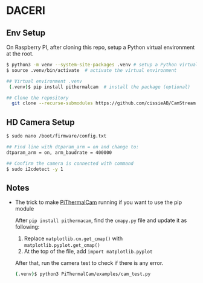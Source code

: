 # DACERI

## Env Setup
On Raspberry PI, after cloning this repo, setup a Python virtual environment at the root.

```bash
$ python3 -m venv --system-site-packages .venv # setup a Python virtual environment whose name is ".venv". Use `ls -a` to find the .venv repo
$ source .venv/bin/activate  # activate the virtual environment

## Virtual environment .venv
 (.venv)$ pip install pithermalcam  # install the package (optional)

## Clone the repository
  git clone --recurse-submodules https://github.com/cissieAB/CamStream.git
```

## HD Camera Setup

```bash
$ sudo nano /boot/firmware/config.txt

## Find line with dtparam_arm = on and change to:
dtparam_arm = on, arm_baudrate = 400000

## Confirm the camera is connected with command
$ sudo i2cdetect -y 1
```

## Notes
- The trick to make [PiThermalCam](https://github.com/tomshaffner/PiThermalCam) running if you want to use the pip module

  After `pip install pithermacam`, find the `cmapy.py` file and update it as following:
  1. Replace `matplotlib.cm.get_cmap()` with `matplotlib.pyplot.get_cmap()`
  2. At the top of the file, add `import matplotlib.pyplot`

  After that, run the camera test to check if there is any error.

  ```bash
  (.venv)$ python3 PiThermalCam/examples/cam_test.py
  ```

